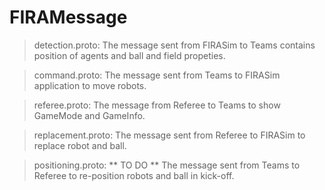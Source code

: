 # FIRAMessage

> detection.proto:
  The message sent from FIRASim to Teams contains position of agents and ball and field propeties.

> command.proto:
    The message sent from Teams to FIRASim application to move robots.

> referee.proto:
    The message from Referee to Teams to show GameMode and GameInfo.

> replacement.proto:
  The message sent from Referee to FIRASim to replace robot and ball.
  
> positioning.proto: ** TO DO **
  The message sent from Teams to Referee to re-position robots and ball in kick-off.
